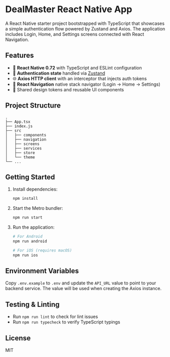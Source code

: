 # DealMaster React Native App

A React Native starter project bootstrapped with TypeScript that showcases a simple authentication flow powered by Zustand and Axios. The application includes Login, Home, and Settings screens connected with React Navigation.

## Features

- 🚀 **React Native 0.72** with TypeScript and ESLint configuration
- 🔐 **Authentication state** handled via [Zustand](https://github.com/pmndrs/zustand)
- 🌐 **Axios HTTP client** with an interceptor that injects auth tokens
- 🧭 **React Navigation** native stack navigator (Login → Home → Settings)
- 🎨 Shared design tokens and reusable UI components

## Project Structure

```
.
├── App.tsx
├── index.js
├── src
│   ├── components
│   ├── navigation
│   ├── screens
│   ├── services
│   ├── store
│   └── theme
└── ...
```

## Getting Started

1. Install dependencies:

   ```bash
   npm install
   ```

2. Start the Metro bundler:

   ```bash
   npm run start
   ```

3. Run the application:

   ```bash
   # For Android
   npm run android

   # For iOS (requires macOS)
   npm run ios
   ```

## Environment Variables

Copy `.env.example` to `.env` and update the `API_URL` value to point to your backend service. The value will be used when creating the Axios instance.

## Testing & Linting

- Run `npm run lint` to check for lint issues
- Run `npm run typecheck` to verify TypeScript typings

## License

MIT
